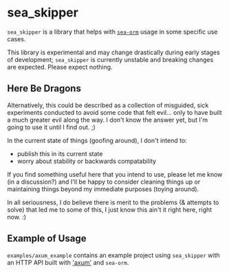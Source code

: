 # sea_skipper

`sea_skipper` is a library that helps with [`sea-orm`](https://docs.rs/sea-orm) usage in some specific use cases.

This library is experimental and may change drastically during early stages of development; `sea_skipper` is currently unstable and breaking changes are expected. Please expect nothing.

## Here Be Dragons

Alternatively, this could be described as a collection of misguided, sick experiments conducted to avoid some code that felt evil...
only to have built a much greater evil along the way. I don't know the answer yet, but I'm going to use it until I find out. ;)

In the current state of things (goofing around), I don't intend to:
- publish this in its current state
- worry about stability or backwards compatability

If you find something useful here that you intend to use, please let me know (in a discussion?) and I'll be happy to consider cleaning things up or maintaining things beyond my immediate purposes (toying around).

In all seriousness, I do believe there is merit to the problems (& attempts to solve) that led me to some of this, I just know this ain't it right here, right now. :)

## Example of Usage

`examples/axum_example` contains an example project using `sea_skipper` with an HTTP API built with ['axum'](https://docs.rs/axum/latest/axum/) and `sea-orm`.
